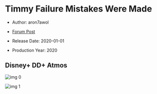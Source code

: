 # Timmy Failure Mistakes Were Made

* Author: aron7awol

* [Forum Post](https://www.avsforum.com/threads/bass-eq-for-filtered-movies.2995212/post-59288088)

* Release Date: 2020-01-01
* Production Year: 2020

## Disney+ DD+ Atmos

![img 0](https://i.imgur.com/ElXaWd1.jpg)

![img 1](https://i.imgur.com/9LbsJZz.png)

